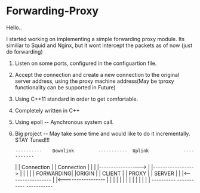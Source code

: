 Forwarding-Proxy
================

Hello..
 
I started working on implementing  a simple forwarding proxy  module.
Its similiar to Squid and Nginx, but it wont intercept the packets 
as of now (just do forwarding) 

1. Listen on some ports, configured in the configuartion file.
2. Accept the connection and create a new connection to the original server address,
   using the proxy machine address(May be tproxy functionality can be supported in Future)
3. Using C++11 standard in order to get comfortable.
4. Completely written in C++
5. Using epoll -- Aynchronous system call.
6. Big project -- May take some time and would like to do it incrementally.
   STAY Tuned!!!




       ----------    Downlink         -----------  Uplink             -----------
      |          |       Connection  |           |      Connection   |           |
      |          |-----------------> |           |-----------------> |           |
      |          |                   | FORWARDING|                   |ORIGIN     |
      |  CLIENT  |                   | PROXY     |                   |   SERVER  |
      |          |<----------------- |           |<----------------- |           |
      |          |                   |           |                   |           |
      |          |                   |           |                   |           |
       ----------                     -----------                     -----------
